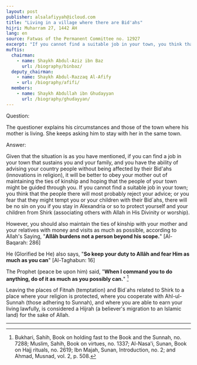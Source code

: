 ```yaml
---
layout: post
publisher: alsalafiyyah@icloud.com
title: "Living in a village where there are Bid'ahs"
hijri: Muharram 27, 1442 AH
lang: en
source: Fatwas of the Permanent Committee no. 12927
excerpt: "If you cannot find a suitable job in your town, you think that the people there will most probably reject your advice, or you fear that they might tempt you or your children with their Bidahs, there will be no sin on you"
muftis:
  chairman: 
    - name: Shaykh Abdul-Aziz ibn Baz
      url: /biography/binbaz/
  deputy_chairman:
    - name: Shaykh Abdul-Razzaq Al-Afify
    - url: /biography/afifi/
  members: 
    - name: Shaykh Abdullah ibn Ghudayyan
      url: /biography/ghudayyan/
---
```



Question:

The questioner explains his circumstances and those of the town where his mother is living. She keeps asking him to stay with her in the same town. 
 
Answer:

Given that the situation is as you have mentioned, if you can find a job in your town that sustains you and your family, and you have the ability of advising your country people without being affected by their Bid'ahs (innovations in religion), it will be better to obey your mother out of maintaining the ties of kinship and hoping that the people of your town might be guided through you. If you cannot find a suitable job in your town; you think that the people there will most probably reject your advice; or you fear that they might tempt you or your children with their Bid`ahs, there will be no sin on you if you stay in Alexandria or so to protect yourself and your children from Shirk (associating others with Allah in His Divinity or worship). 

However, you should also maintain the ties of kinship with your mother and your relatives with money and visits as much as possible, according to Allah's Saying, "**Allâh burdens not a person beyond his scope.**" [Al-Baqarah: 286]

He (Glorified be He) also says, "**So keep your duty to Allâh and fear Him as much as you can**" [Al-Taghabun: 16]

The Prophet (peace be upon him) said, "**When I command you to do anything, do of it as much as you possibly can.**" [^1]

Leaving the places of Fitnah (temptation) and Bid`ahs related to Shirk to a place where your religion is protected, where you cooperate with Ahl-ul-Sunnah (those adhering to Sunnah), and where you are able to earn your living lawfully, is considered a Hijrah (a believer's migration to an Islamic land) for the sake of Allah.

---

[^1]: Bukhari, Sahih, Book on holding fast to the Book and the Sunnah, no. 7288; Muslim, Sahih, Book on virtues, no. 1337; Al-Nasa'i, Sunan, Book on Hajj rituals, no. 2619; Ibn Majah, Sunan, Introduction, no. 2; and Ahmad, Musnad, vol. 2, p. 508.
